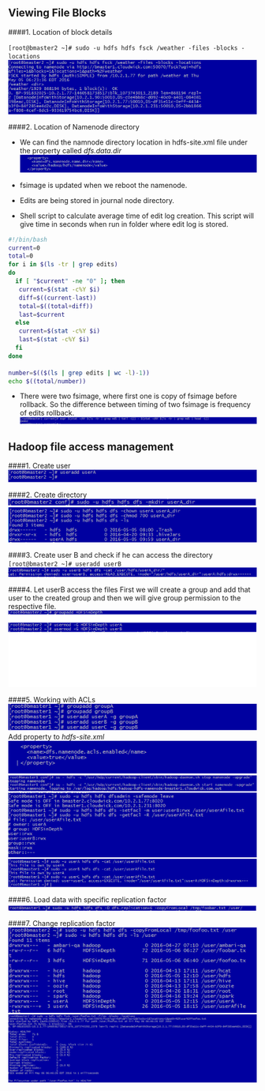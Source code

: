 ## Viewing File Blocks

####1. Location of block details
  
  `[root@bmaster2 ~]# sudo -u hdfs hdfs fsck /weather -files -blocks -locations`
  ![Screenshot of fsck](https://github.com/Cloudwick-BT/HDFSinDepthTasks/blob/master/screenshots/1_block_location.png?raw=true)

####2. Location of Namenode directory

  * We can find the namnode directory location in hdfs-site.xml file under the property called _dfs.data.dir_
  ![Image of location of namenode directory](https://github.com/Cloudwick-BT/HDFSinDepthTasks/blob/master/screenshots/1.b_nameNode_location.png?raw=true)
  * fsimage is updated when we reboot the namenode.
  * Edits are being stored in journal node directory.

  * Shell script to calculate average time of edit log creation. This script will give time in seconds when run in folder where edit log is stored.
```sh
#!/bin/bash
current=0
total=0
for i in $(ls -tr | grep edits)
do
  if [ "$current" -ne "0" ]; then
   current=$(stat -c%Y $i)
   diff=$((current-last))
   total=$((total+diff))
   last=$current
  else
   current=$(stat -c%Y $i)
   last=$(stat -c%Y $i)
  fi
done

number=$(($(ls | grep edits | wc -l)-1))
echo $((total/number))
```

  * There were two fsimage, where first one is copy of fsimage before rollback. So the difference between timing of two fsimage is frequency of edits rollback.
  ![Image of edit rollback](https://github.com/Cloudwick-BT/HDFSinDepthTasks/blob/master/screenshots/1_b_editlog.png?raw=true)


## Hadoop file access management

####1. Create user
  ![useradd userA](https://github.com/Cloudwick-BT/HDFSinDepthTasks/blob/master/screenshots/2_a_useradd.png?raw=true)

####2. Create directory
   ![To create directory: `hdfs dfs -mkdir userA_dir`](https://github.com/Cloudwick-BT/HDFSinDepthTasks/blob/master/screenshots/2_b_makedir.png?raw=true)
   ![To change ownership and permission](https://github.com/Cloudwick-BT/HDFSinDepthTasks/blob/master/screenshots/2_b_changeDirPermissio.png?raw=true) 
    

####3. Create user B and check if he can access the directory
  `[root@bmaster2 ~]# useradd userB`
  ![Image of userB being denied](https://github.com/Cloudwick-BT/HDFSinDepthTasks/blob/master/screenshots/2_c_userB.png?raw=true)

####4. Let userB access the files
  First we will create a group and add that user to the created group and then we will give group permission to the respective file.
  ![Image of group creation](https://github.com/Cloudwick-BT/HDFSinDepthTasks/blob/master/screenshots/2_d_add_Group.png?raw=true)

####5. Working with ACLs
  ![Creation of user with respective groups](https://github.com/Cloudwick-BT/HDFSinDepthTasks/blob/master/screenshots/2_e_3users.png?raw=true)
  Add property to _hdfs-site.xml_
  ![Add property for ACL](https://github.com/Cloudwick-BT/HDFSinDepthTasks/blob/master/screenshots/2_e_aclproperty.png?raw=true)
  ![Restart namenode](https://github.com/Cloudwick-BT/HDFSinDepthTasks/blob/master/screenshots/2_e_startnamenode.png?raw=true)
  ![Give ACL permission](https://github.com/Cloudwick-BT/HDFSinDepthTasks/blob/master/screenshots/2_e_acl.png?raw=true)
  ![Check ACL permission](https://github.com/Cloudwick-BT/HDFSinDepthTasks/blob/master/screenshots/2_e_acl_check.png?raw=true)

####6. Load data with specific replication factor
  ![loading Data](https://github.com/Cloudwick-BT/HDFSinDepthTasks/blob/master/screenshots/2_6_replicationOnCommndLinepng.png?raw=true)

####7. Change replication factor
  ![create foofoo.txt](https://github.com/Cloudwick-BT/HDFSinDepthTasks/blob/master/screenshots/2_7_foofooCreated.png?raw=true)
  ![Change replication factor](https://github.com/Cloudwick-BT/HDFSinDepthTasks/blob/master/screenshots/2_7_foofooReplicatedTo1.png?raw=true)